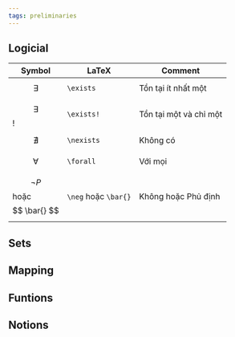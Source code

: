 ```yaml
---
tags: preliminaries
---
```


## Logicial

Symbol | LaTeX | Comment
--- | --- | ---
$$ \exists $$ | `\exists` | Tồn tại ít nhất một
$$ \exists $$! | `\exists!` | Tồn tại một và chỉ một
$$ \nexists $$ | `\nexists` | Không có
$$ \forall $$ | `\forall` | Với mọi
$$ \neg P $$ hoặc $$ \bar{} $$ | `\neg` hoặc `\bar{}` | Không hoặc Phủ định


## Sets

## Mapping

## Funtions

## Notions

